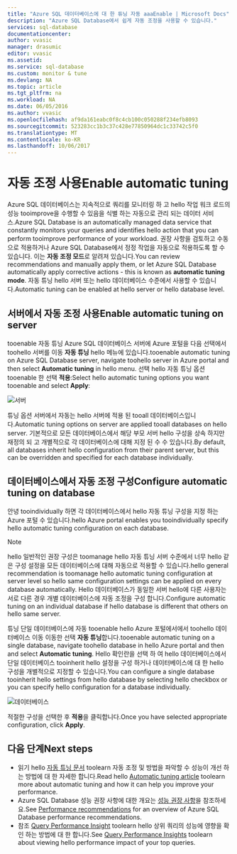 ```yaml
---
title: "Azure SQL 데이터베이스에 대 한 튜닝 자동 aaaEnable | Microsoft Docs"
description: "Azure SQL Database에서 쉽게 자동 조정을 사용할 수 있습니다."
services: sql-database
documentationcenter: 
author: vvasic
manager: drasumic
editor: vvasic
ms.assetid: 
ms.service: sql-database
ms.custom: monitor & tune
ms.devlang: NA
ms.topic: article
ms.tgt_pltfrm: na
ms.workload: NA
ms.date: 06/05/2016
ms.author: vvasic
ms.openlocfilehash: af9da161eabc0f8c4cb100c050288f234efb8093
ms.sourcegitcommit: 523283cc1b3c37c428e77850964dc1c33742c5f0
ms.translationtype: MT
ms.contentlocale: ko-KR
ms.lasthandoff: 10/06/2017
---
```

# <a name="enable-automatic-tuning"></a><span data-ttu-id="73a39-103">자동 조정 사용</span><span class="sxs-lookup"><span data-stu-id="73a39-103">Enable automatic tuning</span></span>

<span data-ttu-id="73a39-104">Azure SQL 데이터베이스는 지속적으로 쿼리를 모니터링 하 고 hello 작업 워크 로드의 성능 tooimprove을 수행할 수 있음을 식별 하는 자동으로 관리 되는 데이터 서비스.</span><span class="sxs-lookup"><span data-stu-id="73a39-104">Azure SQL Database is an automatically managed data service that constantly monitors your queries and identifies hello action that you can perform tooimprove performance of your workload.</span></span> <span data-ttu-id="73a39-105">권장 사항을 검토하고 수동으로 적용하거나 Azure SQL Database에서 정정 작업을 자동으로 적용하도록 할 수 있습니다. 이는 **자동 조정 모드**로 알려져 있습니다.</span><span class="sxs-lookup"><span data-stu-id="73a39-105">You can review recommendations and manually apply them, or let Azure SQL Database automatically apply corrective actions - this is known as **automatic tuning mode**.</span></span> <span data-ttu-id="73a39-106">자동 튜닝 hello 서버 또는 hello 데이터베이스 수준에서 사용할 수 있습니다.</span><span class="sxs-lookup"><span data-stu-id="73a39-106">Automatic tuning can be enabled at hello server or hello database level.</span></span>

## <a name="enable-automatic-tuning-on-server"></a><span data-ttu-id="73a39-107">서버에서 자동 조정 사용</span><span class="sxs-lookup"><span data-stu-id="73a39-107">Enable automatic tuning on server</span></span>

<span data-ttu-id="73a39-108">tooenable 자동 튜닝 Azure SQL 데이터베이스 서버에 Azure 포털을 다음 선택에서 toohello 서버를 이동 **자동 튜닝** hello 메뉴에 있습니다.</span><span class="sxs-lookup"><span data-stu-id="73a39-108">tooenable automatic tuning on Azure SQL Database server, navigate toohello server in Azure portal and then select **Automatic tuning** in hello menu.</span></span> <span data-ttu-id="73a39-109">선택 hello 자동 튜닝 옵션 tooenable 한 선택 **적용**:</span><span class="sxs-lookup"><span data-stu-id="73a39-109">Select hello automatic tuning options you want tooenable and select **Apply**:</span></span>

![서버](./media/sql-database-automatic-tuning-enable/server.png)

<span data-ttu-id="73a39-111">튜닝 옵션 서버에서 자동는 hello 서버에 적용 된 tooall 데이터베이스입니다.</span><span class="sxs-lookup"><span data-stu-id="73a39-111">Automatic tuning options on server are applied tooall databases on hello server.</span></span> <span data-ttu-id="73a39-112">기본적으로 모든 데이터베이스에서 해당 부모 서버 hello 구성을 상속 하지만 재정의 되 고 개별적으로 각 데이터베이스에 대해 지정 된 수 수 있습니다.</span><span class="sxs-lookup"><span data-stu-id="73a39-112">By default, all databases inherit hello configuration from their parent server, but this can be overridden and specified for each database individually.</span></span>

## <a name="configure-automatic-tuning-on-database"></a><span data-ttu-id="73a39-113">데이터베이스에서 자동 조정 구성</span><span class="sxs-lookup"><span data-stu-id="73a39-113">Configure automatic tuning on database</span></span>

<span data-ttu-id="73a39-114">안녕 tooindividually 하면 각 데이터베이스에서 hello 자동 튜닝 구성을 지정 하는 Azure 포털 수 있습니다.</span><span class="sxs-lookup"><span data-stu-id="73a39-114">hello Azure portal enables you tooindividually specify hello automatic tuning configuration on each database.</span></span>

> [!NOTE]
> <span data-ttu-id="73a39-115">hello 일반적인 권장 구성은 toomanage hello 자동 튜닝 서버 수준에서 너무 hello 같은 구성 설정을 모든 데이터베이스에 대해 자동으로 적용할 수 있습니다.</span><span class="sxs-lookup"><span data-stu-id="73a39-115">hello general recommendation is toomanage hello automatic tuning configuration at server level so hello same configuration settings can be applied on every database automatically.</span></span> <span data-ttu-id="73a39-116">Hello 데이터베이스가 동일한 서버 hello에 다른 사용자는 서로 다른 경우 개별 데이터베이스에 자동 조정을 구성 합니다.</span><span class="sxs-lookup"><span data-stu-id="73a39-116">Configure automatic tuning on an individual database if hello database is different that others on hello same server.</span></span>
>

<span data-ttu-id="73a39-117">튜닝 단일 데이터베이스에 자동 tooenable hello Azure 포털에서에서 toohello 데이터베이스 이동 이동한 선택 **자동 튜닝**합니다.</span><span class="sxs-lookup"><span data-stu-id="73a39-117">tooenable automatic tuning on a single database, navigate toohello database in hello Azure portal and then and select **Automatic tuning**.</span></span> <span data-ttu-id="73a39-118">Hello 확인란을 선택 하 여 hello 데이터베이스에서 단일 데이터베이스 tooinherit hello 설정을 구성 하거나 데이터베이스에 대 한 hello 구성을 개별적으로 지정할 수 있습니다.</span><span class="sxs-lookup"><span data-stu-id="73a39-118">You can configure a single database tooinherit hello settings from hello database by selecting hello checkbox or you can specify hello configuration for a database individually.</span></span>

![데이터베이스](./media/sql-database-automatic-tuning-enable/database.png)

<span data-ttu-id="73a39-120">적절한 구성을 선택한 후 **적용**을 클릭합니다.</span><span class="sxs-lookup"><span data-stu-id="73a39-120">Once you have selected appropriate configuration, click **Apply**.</span></span>

## <a name="next-steps"></a><span data-ttu-id="73a39-121">다음 단계</span><span class="sxs-lookup"><span data-stu-id="73a39-121">Next steps</span></span>
* <span data-ttu-id="73a39-122">읽기 hello [자동 튜닝 문서](sql-database-automatic-tuning.md) toolearn 자동 조정 및 방법을 파악할 수 성능이 개선 하는 방법에 대 한 자세한 합니다.</span><span class="sxs-lookup"><span data-stu-id="73a39-122">Read hello [Automatic tuning article](sql-database-automatic-tuning.md) toolearn more about automatic tuning and how it can help you improve your performance.</span></span>
* <span data-ttu-id="73a39-123">Azure SQL Database 성능 권장 사항에 대한 개요는 [성능 권장 사항](sql-database-advisor.md)을 참조하세요.</span><span class="sxs-lookup"><span data-stu-id="73a39-123">See [Performance recommendations](sql-database-advisor.md) for an overview of Azure SQL Database performance recommendations.</span></span>
* <span data-ttu-id="73a39-124">참조 [Query Performance Insight](sql-database-query-performance.md) toolearn hello 상위 쿼리의 성능에 영향을 확인 하는 방법에 대 한 합니다.</span><span class="sxs-lookup"><span data-stu-id="73a39-124">See [Query Performance Insights](sql-database-query-performance.md) toolearn about viewing hello performance impact of your top queries.</span></span>
